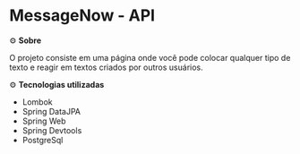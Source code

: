 # MessageNow - API

⚙️ **Sobre**

O projeto consiste em uma página onde você pode colocar qualquer tipo de texto e reagir em textos criados por outros usuários.

⚙️ **Tecnologias utilizadas**

* Lombok
* Spring DataJPA
* Spring Web
* Spring Devtools
* PostgreSql


